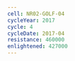 ```yaml
---
cell: NR02-GOLF-04
cycleYear: 2017
cycle: 4
cycleDate: 2017-04
resistance: 460000
enlightened: 427000
---
```

